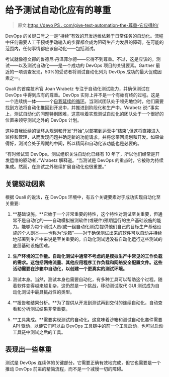 # 给予测试自动化应有的尊重

> 原文:[https://devo PS . com/give-test-automation-the-尊重-它应得的/](https://devops.com/give-test-automation-the-respect-it-deserves/)

DevOps 的关键口号之一是“持续”有效的开发运维依赖于日常任务的自动化。流程中任何需要人工干预或手动输入的步骤都会成为阻碍生产力发展的障碍。在可能的范围内，任何事情都应该自动化——包括测试。

考试就像德文郡的鲁德尼·丹泽菲尔德——它得不到尊重。不过，这是应该的。测试——以及测试自动化——是一个成功的 DevOps 项目的关键要素。Gartner 最近的一项调查发现，50%的受访者将测试自动化列为 DevOps 成功的最大促成因素之一。

Quali 的首席技术官 Joan Wrabetz 专注于自动化测试能力，并确保测试在 DevOps 中得到应有的尊重。DevOps 实际上并不是一个有始有终的过程。这是一个连续统一体——一个[自我延续的循环](https://devops.com/2016/02/11/continuous-is-the-engine-that-drives-devops/)。当测试团队处于领先地位时，他们需要找到方法将自动化推回到开发中，并推进到阶段化和生产中。Wrabetz 说:“事实上，测试自动化的问题特别困难，这意味着实现测试自动化的团队处于一个很好的位置来领导测试之外的 DevOps 计划。

这种自我延续的循环从规划和开发“开始”,以部署到运营中“结束”,但这将直接进入监控和管理，从而发现问题并确定新的功能请求，并将您带回规划和开发。如果做得好，测试会处于周期的中间，所以精简和自动化该功能也是必要的。

“有时候试驾 DevOps。测试组织关注自动化已经有 10 年了，所以他们经常是开发运维的驱动者，”Wrabetz 解释道。“当测试是 DevOps 的重点时，它被称为持续集成。然而，在测试之外继续扩展自动化也很重要。”

## 关键驱动因素

根据 Quali 的说法，在 DevOps 环境中，有五个关键要素对于成功实现自动化至关重要:

1.  **基础设施。**它始于一个非常重要的特性，这个特性对测试至关重要，但通常不是自动化的——自动模拟被测软件(或硬件)预期运行的生产基础设施的能力。能够为每个测试人员(或一组自动化测试)提供他们自己的目标生产基础设施的个人副本——也称为“沙箱”——对于确保测试出来的软件可以自动并持续地部署到生产中来说是至关重要的。自动化测试远没有自动化运行这些测试的底层基础设施困难。
2.  **生产环境的工作量。自动化测试中通常不考虑的是模拟生产中常见的工作负载的需求。这包括网络流量、其他应用程序工作负载和网络安全配置文件。这些活动需要在沙箱中自动化，以创建一个更真实的测试环境。**

3.  测试本身。当然，测试本身也需要自动化，有多种工具可以帮助这个过程。随着软件变得越来越复杂，这仍然是一个挑战，移动测试取代 GUI 测试成为自动化测试中最具挑战性的类型。

4.  **报告和结果分析。**为了提供从开发到测试再到交付的连续自动化，自动查看和分析测试结果非常重要。

5.  **工具集成。**需要实现测试的自动化。这意味着沙箱和测试自动化套件需要 API 驱动，以便它们可以由 DevOps 工具链中的前一个工具启动，也可以启动工具链中测试之后的工具。

## 表现出一些尊重

测试是 DevOps 连续体的关键部分。它需要正确有效地完成，但它也需要是一个推动 DevOps 前进的精简流程，而不是一个减慢一切的障碍。